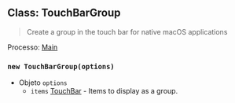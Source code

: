 ## Class: TouchBarGroup

> Create a group in the touch bar for native macOS applications

Processo: [Main](../glossary.md#main-process)

### `new TouchBarGroup(options)`

* Objeto `options`
  * `items` [TouchBar](touch-bar.md) - Items to display as a group.
